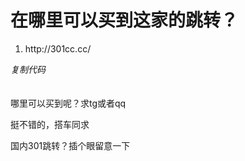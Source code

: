 # 在哪里可以买到这家的跳转？


<div class="blockcode"><div id="code_Ban"><ol><li>http://301cc.cc/</ol></div><em onclick="copycode($('code_Ban'));">复制代码</em></div><br />
<br />
哪里可以买到呢？求tg或者qq

挺不错的，搭车同求

国内301跳转？插个眼留意一下
